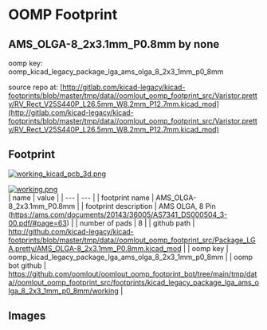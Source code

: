 # OOMP Footprint  
## AMS_OLGA-8_2x3.1mm_P0.8mm  by none  
  
oomp key: oomp_kicad_legacy_package_lga_ams_olga_8_2x3_1mm_p0_8mm  
  
source repo at: [http://gitlab.com/kicad-legacy/kicad-footprints/blob/master/tmp/data//oomlout_oomp_footprint_src/Varistor.pretty/RV_Rect_V25S440P_L26.5mm_W8.2mm_P12.7mm.kicad_mod](http://gitlab.com/kicad-legacy/kicad-footprints/blob/master/tmp/data//oomlout_oomp_footprint_src/Varistor.pretty/RV_Rect_V25S440P_L26.5mm_W8.2mm_P12.7mm.kicad_mod)  
## Footprint  
  
[![working_kicad_pcb_3d.png](working_kicad_pcb_3d_600.png)](working_kicad_pcb_3d.png)  
  
[![working.png](working_600.png)](working.png)  
| name | value | 
| --- | --- | 
| footprint name | AMS_OLGA-8_2x3.1mm_P0.8mm | 
| footprint description | AMS  OLGA, 8 Pin (https://ams.com/documents/20143/36005/AS7341_DS000504_3-00.pdf/#page=63) | 
| number of pads | 8 | 
| github path | http://github.com/kicad-legacy/kicad-footprints/blob/master/tmp/data//oomlout_oomp_footprint_src/Package_LGA.pretty/AMS_OLGA-8_2x3.1mm_P0.8mm.kicad_mod | 
| oomp key | oomp_kicad_legacy_package_lga_ams_olga_8_2x3_1mm_p0_8mm | 
| oomp bot github | https://github.com/oomlout/oomlout_oomp_footprint_bot/tree/main/tmp/data//oomlout_oomp_footprint_src/footprints/kicad_legacy_package_lga_ams_olga_8_2x3_1mm_p0_8mm/working | 
## Images  
